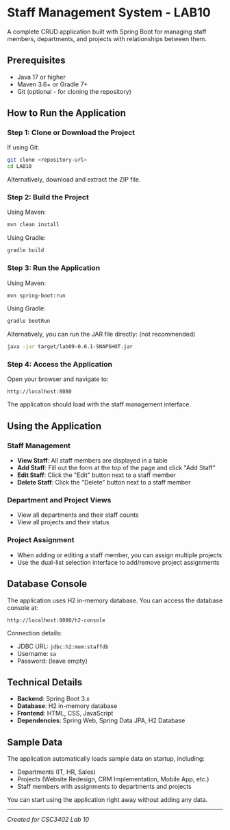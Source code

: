# Staff Management System - LAB10

A complete CRUD application built with Spring Boot for managing staff members, departments, and projects with relationships between them.

## Prerequisites

- Java 17 or higher
- Maven 3.6+ or Gradle 7+
- Git (optional - for cloning the repository)

## How to Run the Application

### Step 1: Clone or Download the Project

If using Git:

```bash
git clone <repository-url>
cd LAB10
```

Alternatively, download and extract the ZIP file.

### Step 2: Build the Project

Using Maven:

```bash
mvn clean install
```

Using Gradle:

```bash
gradle build
```

### Step 3: Run the Application

Using Maven:

```bash
mvn spring-boot:run
```

Using Gradle:

```bash
gradle bootRun
```

Alternatively, you can run the JAR file directly: (not recommended)

```bash
java -jar target/lab09-0.0.1-SNAPSHOT.jar
```

### Step 4: Access the Application

Open your browser and navigate to:

```
http://localhost:8080
```

The application should load with the staff management interface.

## Using the Application

### Staff Management

- **View Staff**: All staff members are displayed in a table
- **Add Staff**: Fill out the form at the top of the page and click "Add Staff"
- **Edit Staff**: Click the "Edit" button next to a staff member
- **Delete Staff**: Click the "Delete" button next to a staff member

### Department and Project Views

- View all departments and their staff counts
- View all projects and their status

### Project Assignment

- When adding or editing a staff member, you can assign multiple projects
- Use the dual-list selection interface to add/remove project assignments

## Database Console

The application uses H2 in-memory database. You can access the database console at:

```
http://localhost:8080/h2-console
```

Connection details:

- JDBC URL: `jdbc:h2:mem:staffdb`
- Username: `sa`
- Password: (leave empty)

## Technical Details

- **Backend**: Spring Boot 3.x
- **Database**: H2 in-memory database
- **Frontend**: HTML, CSS, JavaScript
- **Dependencies**: Spring Web, Spring Data JPA, H2 Database

## Sample Data

The application automatically loads sample data on startup, including:

- Departments (IT, HR, Sales)
- Projects (Website Redesign, CRM Implementation, Mobile App, etc.)
- Staff members with assignments to departments and projects

You can start using the application right away without adding any data.

---

*Created for CSC3402 Lab 10*
